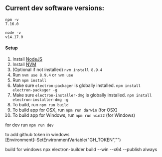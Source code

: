 ## Current dev software versions:
```
npm -v
7.16.0

node -v
v14.17.0
```

#### Setup
1. Install [NodeJS](https://nodejs.org/en/)
2. Install [NVM](https://github.com/creationix/nvm)
3. (Optional if not installed) `nvm install 8.9.4`
4. Run `nvm use 8.9.4` or `nvm use`
5. Run `npm install`
6. Make sure `electron-packager` is globally installed. `npm install electron-packager -g`
7. Make sure `electron-installer-dmg` is globally installed. `npm install electron-installer-dmg -g`
8. To build, run `npm run build`
9. To build app for OSX, run `npm run darwin` (for OSX)
10. To build app for Windows, run `npm run win32` (for Windows)

for dev run `npm run dev`

to add github token in windows
[Environment]::SetEnvironmentVariable("GH_TOKEN","<TOKEN>") 

build for windows 
npx electron-builder build --win --x64 --publish always
